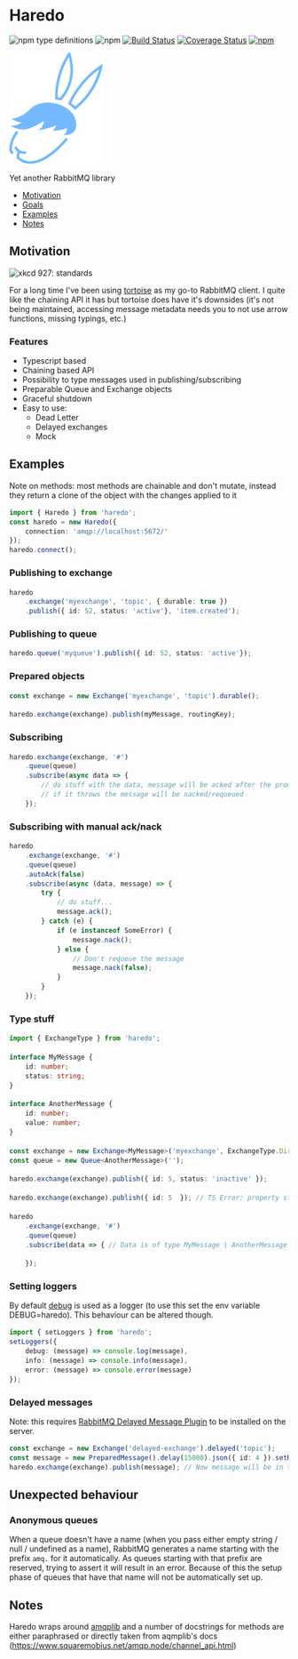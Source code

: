 # Haredo

![npm type definitions](https://img.shields.io/npm/types/typescript.svg)
![npm](https://img.shields.io/npm/dw/haredo.svg?color=%2374b9ff)
[![Build Status](https://travis-ci.com/KristjanTammekivi/Haredo.svg?token=5sH57fp4gyjYbXpM9ZY9&branch=master)](https://travis-ci.com/KristjanTammekivi/Haredo)
[![Coverage Status](https://coveralls.io/repos/github/KristjanTammekivi/Haredo/badge.svg?branch=master)](https://coveralls.io/github/KristjanTammekivi/Haredo?branch=master)
[![npm](https://img.shields.io/npm/v/haredo.svg)](https://www.npmjs.com/package/haredo)

![haredo](haredo.png)

Yet another RabbitMQ library

- [Motivation](#motivation)
- [Goals](#goals)
- [Examples](#examples)
- [Notes](#notes)

## Motivation

![xkcd 927: standards](https://imgs.xkcd.com/comics/standards.png)

For a long time I've been using [tortoise](https://www.npmjs.com/package/tortoise) as my go-to RabbitMQ client. I quite like the chaining API it has but tortoise does have it's downsides (it's not being maintained, accessing message metadata needs you to not use arrow functions, missing typings, etc.)

### Features

- Typescript based
- Chaining based API
- Possibility to type messages used in publishing/subscribing
- Preparable Queue and Exchange objects
- Graceful shutdown
- Easy to use:
    - Dead Letter
    - Delayed exchanges
    - Mock

## Examples

Note on methods: most methods are chainable and don't mutate, instead they return a clone of the object with the changes applied to it

```typescript
import { Haredo } from 'haredo';
const haredo = new Haredo({
    connection: 'amqp://localhost:5672/'
});
haredo.connect();
```

### Publishing to exchange

```typescript
haredo
    .exchange('myexchange', 'topic', { durable: true })
    .publish({ id: 52, status: 'active'}, 'item.created');
```

### Publishing to queue

```typescript
haredo.queue('myqueue').publish({ id: 52, status: 'active'});
```

### Prepared objects

```typescript
const exchange = new Exchange('myexchange', 'topic').durable();

haredo.exchange(exchange).publish(myMessage, routingKey);
```

### Subscribing

```typescript
haredo.exchange(exchange, '#')
    .queue(queue)
    .subscribe(async data => {
        // do stuff with the data, message will be acked after the promise this function returns is resolved
        // if it throws the message will be nacked/requeued
    });
```

### Subscribing with manual ack/nack

```typescript
haredo
    .exchange(exchange, '#')
    .queue(queue)
    .autoAck(false)
    .subscribe(async (data, message) => {
        try {
            // do stuff...
            message.ack();
        } catch (e) {
            if (e instanceof SomeError) {
                message.nack();
            } else {
                // Don't requeue the message
                message.nack(false);
            }
        }
    });
```

### Type stuff

```typescript
import { ExchangeType } from 'haredo';

interface MyMessage {
    id: number;
    status: string;
}

interface AnotherMessage {
    id: number;
    value: number;
}

const exchange = new Exchange<MyMessage>('myexchange', ExchangeType.Direct);
const queue = new Queue<AnotherMessage>('');

haredo.exchange(exchange).publish({ id: 5, status: 'inactive' });

haredo.exchange(exchange).publish({ id: 5  }); // TS Error: property status is missing in type ... but required in type MyMessage

haredo
    .exchange(exchange, '#')
    .queue(queue)
    .subscribe(data => { // Data is of type MyMessage | AnotherMessage

    });

```

### Setting loggers

By default [debug](https://www.npmjs.com/package/debug) is used as a logger (to use this set the env variable DEBUG=haredo).
This behaviour can be altered though.

```typescript
import { setLoggers } from 'haredo';
setLoggers({
    debug: (message) => console.log(message),
    info: (message) => console.info(message),
    error: (message) => console.error(message)
});
```

### Delayed messages
Note: this requires [RabbitMQ Delayed Message Plugin](https://github.com/rabbitmq/rabbitmq-delayed-message-exchange) to be installed on the server.

```typescript
const exchange = new Exchange('delayed-exchange').delayed('topic');
const message = new PreparedMessage().delay(15000).json({ id: 4 }).setRoutingKey('item.created');
haredo.exchange(exchange).publish(message); // Now message will be in the exchange for 15 seconds before being routed
```

## Unexpected behaviour

### Anonymous queues

When a queue doesn't have a name (when you pass either empty string / null / undefined as a name), RabbitMQ generates a
name starting with the prefix `amq.` for it automatically. As queues starting with that prefix are reserved, trying to
assert it will result in an error. Because of this the setup phase of queues that have that name will not be automatically
set up.

## Notes

Haredo wraps around [amqplib](https://www.npmjs.com/package/amqplib) and a number of docstrings for methods are either
paraphrased or directly taken from aqmplib's docs (https://www.squaremobius.net/amqp.node/channel_api.html)
